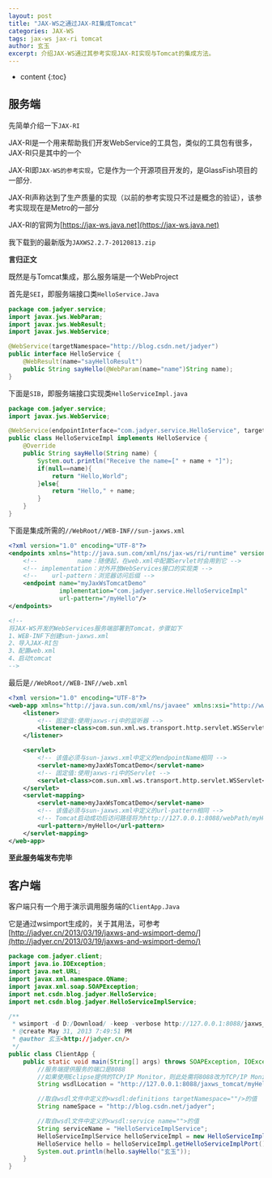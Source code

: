 ```yaml
---
layout: post
title: "JAX-WS之通过JAX-RI集成Tomcat"
categories: JAX-WS
tags: jax-ws jax-ri tomcat
author: 玄玉
excerpt: 介绍JAX-WS通过其参考实现JAX-RI实现与Tomcat的集成方法。
---
```


* content
{:toc}


## 服务端

先简单介绍一下`JAX-RI`

JAX-RI是一个用来帮助我们开发WebService的工具包，类似的工具包有很多，JAX-RI只是其中的一个

JAX-RI即`JAX-WS的参考实现`，它是作为一个开源项目开发的，是GlassFish项目的一部分.

JAX-RI声称达到了生产质量的实现（以前的参考实现只不过是概念的验证），该参考实现现在是Metro的一部分

JAX-RI的官网为[https://jax-ws.java.net](https://jax-ws.java.net)

我下载到的最新版为`JAXWS2.2.7-20120813.zip`

**言归正文**

既然是与Tomcat集成，那么服务端是一个WebProject

首先是`SEI`，即服务端接口类`HelloService.Java`

```java
package com.jadyer.service;
import javax.jws.WebParam;
import javax.jws.WebResult;
import javax.jws.WebService;

@WebService(targetNamespace="http://blog.csdn.net/jadyer")
public interface HelloService {
    @WebResult(name="sayHelloResult")
    public String sayHello(@WebParam(name="name")String name);
}
```

下面是`SIB`，即服务端接口实现类`HelloServiceImpl.java`

```java
package com.jadyer.service;
import javax.jws.WebService;

@WebService(endpointInterface="com.jadyer.service.HelloService", targetNamespace="http://blog.csdn.net/jadyer")
public class HelloServiceImpl implements HelloService {
    @Override
    public String sayHello(String name) {
        System.out.println("Receive the name=[" + name + "]");
        if(null==name){
            return "Hello,World";
        }else{
            return "Hello," + name;
        }
    }
}
```

下面是集成所需的`//WebRoot//WEB-INF//sun-jaxws.xml`

```xml
<?xml version="1.0" encoding="UTF-8"?>
<endpoints xmlns="http://java.sun.com/xml/ns/jax-ws/ri/runtime" version="2.0">
    <!--           name：随便起，在web.xml中配置Servlet时会用到它 -->
    <!-- implementation：对外开放WebServices接口的实现类 -->
    <!--    url-pattern：浏览器访问后缀 -->
    <endpoint name="myJaxWsTomcatDemo"
              implementation="com.jadyer.service.HelloServiceImpl"
              url-pattern="/myHello"/>
</endpoints>

<!--
将JAX-WS开发的WebServices服务端部署到Tomcat，步骤如下
1、WEB-INF下创建sun-jaxws.xml
2、导入JAX-RI包
3、配置web.xml
4、启动tomcat
-->
```

最后是`//WebRoot//WEB-INF//web.xml`

```xml
<?xml version="1.0" encoding="UTF-8"?>
<web-app xmlns="http://java.sun.com/xml/ns/javaee" xmlns:xsi="http://www.w3.org/2001/XMLSchema-instance" xsi:schemaLocation="http://java.sun.com/xml/ns/javaee http://java.sun.com/xml/ns/javaee/web-app_2_5.xsd" version="2.5">
    <listener>
        <!-- 固定值:使用jaxws-ri中的监听器 -->
        <listener-class>com.sun.xml.ws.transport.http.servlet.WSServletContextListener</listener-class>
    </listener>

    <servlet>
        <!-- 该值必须与sun-jaxws.xml中定义的endpointName相同 -->
        <servlet-name>myJaxWsTomcatDemo</servlet-name>
        <!-- 固定值:使用jaxws-ri中的Servlet -->
        <servlet-class>com.sun.xml.ws.transport.http.servlet.WSServlet</servlet-class>
    </servlet>
    <servlet-mapping>
        <servlet-name>myJaxWsTomcatDemo</servlet-name>
        <!-- 该值必须与sun-jaxws.xml中定义的url-pattern相同 -->
        <!-- Tomcat启动成功后访问路径将为http://127.0.0.1:8088/webPath/myHello?wsdl -->
        <url-pattern>/myHello</url-pattern>
    </servlet-mapping>
</web-app>
```

**至此服务端发布完毕**

## 客户端

客户端只有一个用于演示调用服务端的`ClientApp.Java`

它是通过wsimport生成的，关于其用法，可参考[http://jadyer.cn/2013/03/19/jaxws-and-wsimport-demo/](http://jadyer.cn/2013/03/19/jaxws-and-wsimport-demo/)

```java
package com.jadyer.client;
import java.io.IOException;
import java.net.URL;
import javax.xml.namespace.QName;
import javax.xml.soap.SOAPException;
import net.csdn.blog.jadyer.HelloService;
import net.csdn.blog.jadyer.HelloServiceImplService;

/**
 * wsimport -d D:/Download/ -keep -verbose http://127.0.0.1:8088/jaxws_tomcat/myHello?wsdl
 * @create May 31, 2013 7:49:51 PM
 * @author 玄玉<http://jadyer.cn/>
 */
public class ClientApp {
    public static void main(String[] args) throws SOAPException, IOException {
        //服务端提供服务的端口是8088
        //如果使用Eclipse提供的TCP/IP Monitor，则此处需将8088改为TCP/IP Monitor监听的本地端口
        String wsdlLocation = "http://127.0.0.1:8088/jaxws_tomcat/myHello?wsdl";

        //取自wsdl文件中定义的<wsdl:definitions targetNamespace=""/>的值
        String nameSpace = "http://blog.csdn.net/jadyer";

        //取自wsdl文件中定义的<wsdl:service name="">的值
        String serviceName = "HelloServiceImplService";
        HelloServiceImplService helloServiceImpl = new HelloServiceImplService(new URL(wsdlLocation), new QName(nameSpace, serviceName));
        HelloService hello = helloServiceImpl.getHelloServiceImplPort();
        System.out.println(hello.sayHello("玄玉"));
    }
}
```